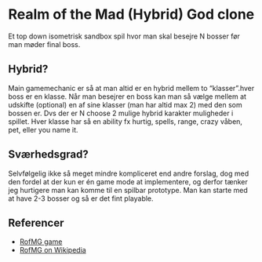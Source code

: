 # Realm of the Mad (Hybrid) God clone
Et top down isometrisk sandbox spil hvor man skal besejre N bosser før man møder final boss.

## Hybrid?
Main gamemechanic er så at man altid er en hybrid mellem to “klasser”.hver boss er en klasse. Når man besejrer en boss kan man så vælge mellem at udskifte (optional) en af sine klasser (man har altid max 2) med den som bossen er.
Dvs der er N choose 2 mulige hybrid karakter muligheder i spillet. Hver klasse har så en ability fx hurtig, spells, range, crazy våben, pet, eller you name it.

## Sværhedsgrad?
Selvfølgelig ikke så meget mindre kompliceret end andre forslag, dog med den fordel at der kun er én game mode at implementere, og derfor tænker jeg hurtigere man kan komme til en spilbar prototype. Man kan starte med at have 2-3 bosser og så er det fint playable.

## Referencer
 - [RofMG game](https://www.realmofthemadgod.com/)
 - [RofMG on Wikipedia](https://en.wikipedia.org/wiki/Realm_of_the_Mad_God)
